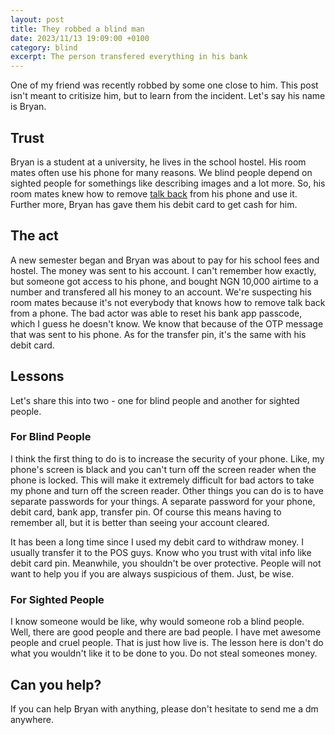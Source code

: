 ```yaml
---
layout: post
title: They robbed a blind man
date: 2023/11/13 19:09:00 +0100
category: blind
excerpt: The person transfered everything in his bank
---
```

One of my friend was recently robbed by some one close to him. This post isn't meant to critisize him, but to learn from the incident. Let's say his name is Bryan.  

## Trust

Bryan is a student at a university, he lives in the school hostel. His room mates often use his phone for many reasons. We blind people depend on sighted people for somethings like describing images and a lot more. So, his room mates knew how to remove [talk back](https://en.wikipedia.org/wiki/Screen_reader) from his phone and use it. Further more, Bryan has gave them his debit card to get cash for him.  

## The act

A new semester began and Bryan was about to pay for his school fees and hostel. The money was sent to his account. I can't remember how exactly, but someone got access to his phone, and bought NGN 10,000 airtime to a number and transfered all his money to an account. We're suspecting his room mates because it's not everybody that knows how to remove talk back from a phone. The bad actor was able to reset his bank app passcode, which I guess he doesn't know. We know that because of the OTP message that was sent to his phone. As for the transfer pin, it's the same with his debit card.

## Lessons

Let's share this into two - one for blind people and another for sighted people.

### For Blind People

I think the first thing to do is to increase the security of your phone. Like, my phone's screen is black and you can't turn off the screen reader when the phone is locked. This will make it extremely difficult for bad actors to take my phone and turn off the screen reader. Other things you can do is to have separate passwords for your things. A separate password for your phone, debit card, bank app, transfer pin. Of course this means having to remember all, but it is better than seeing your account cleared.

It has been a long time since I used my debit card to withdraw money. I usually transfer it to the POS guys. Know who you trust with vital info like debit card pin. Meanwhile, you shouldn't be over protective. People will not want to help you if you are always suspicious of them. Just, be wise.

### For Sighted People

I know someone would be like, why would someone rob a blind people. Well, there are good people and there are bad people. I have met awesome people and cruel people. That is just how live is. The lesson here is don't do what you wouldn't like it to be done to you. Do not steal someones money.

## Can you help?

If you can help Bryan with anything, please don't hesitate to send me a dm anywhere.
